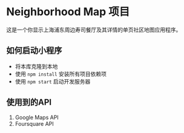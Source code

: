 # Neighborhood Map 项目
这是一个你显示上海浦东周边寿司餐厅及其详情的单页社区地图应用程序。

## 如何启动小程序
- 将本库克隆到本地
- 使用 `npm install` 安装所有项目依赖项
- 使用 `npm start` 启动开发服务器

## 使用到的API
1. Google Maps API
2. Foursquare API